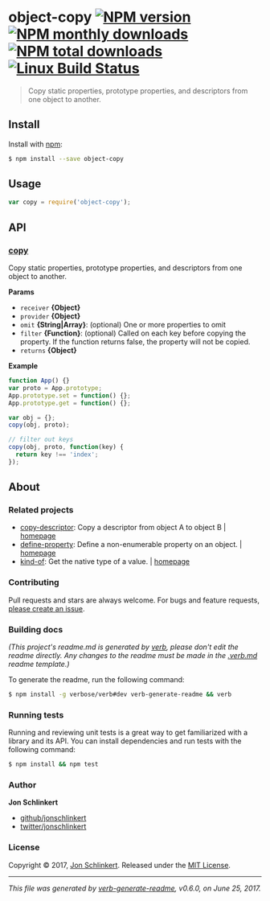 # object-copy [![NPM version](https://img.shields.io/npm/v/object-copy.svg?style=flat)](https://www.npmjs.com/package/object-copy) [![NPM monthly downloads](https://img.shields.io/npm/dm/object-copy.svg?style=flat)](https://npmjs.org/package/object-copy) [![NPM total downloads](https://img.shields.io/npm/dt/object-copy.svg?style=flat)](https://npmjs.org/package/object-copy) [![Linux Build Status](https://img.shields.io/travis/jonschlinkert/object-copy.svg?style=flat&label=Travis)](https://travis-ci.org/jonschlinkert/object-copy)

> Copy static properties, prototype properties, and descriptors from one object to another.

## Install

Install with [npm](https://www.npmjs.com/):

```sh
$ npm install --save object-copy
```

## Usage

```js
var copy = require('object-copy');
```

## API

### [copy](index.js#L32)

Copy static properties, prototype properties, and descriptors from one object to another.

**Params**

* `receiver` **{Object}**
* `provider` **{Object}**
* `omit` **{String|Array}**: (optional) One or more properties to omit
* `filter` **{Function}**: (optional) Called on each key before copying the property. If the function returns false, the property will not be copied.
* `returns` **{Object}**

**Example**

```js
function App() {}
var proto = App.prototype;
App.prototype.set = function() {};
App.prototype.get = function() {};

var obj = {};
copy(obj, proto);

// filter out keys
copy(obj, proto, function(key) {
  return key !== 'index';
});
```

## About

### Related projects

* [copy-descriptor](https://www.npmjs.com/package/copy-descriptor): Copy a descriptor from object A to object B | [homepage](https://github.com/jonschlinkert/copy-descriptor "Copy a descriptor from object A to object B")
* [define-property](https://www.npmjs.com/package/define-property): Define a non-enumerable property on an object. | [homepage](https://github.com/jonschlinkert/define-property "Define a non-enumerable property on an object.")
* [kind-of](https://www.npmjs.com/package/kind-of): Get the native type of a value. | [homepage](https://github.com/jonschlinkert/kind-of "Get the native type of a value.")

### Contributing

Pull requests and stars are always welcome. For bugs and feature requests, [please create an issue](../../issues/new).

### Building docs

_(This project's readme.md is generated by [verb](https://github.com/verbose/verb-generate-readme), please don't edit the readme directly. Any changes to the readme must be made in the [.verb.md](.verb.md) readme template.)_

To generate the readme, run the following command:

```sh
$ npm install -g verbose/verb#dev verb-generate-readme && verb
```

### Running tests

Running and reviewing unit tests is a great way to get familiarized with a library and its API. You can install dependencies and run tests with the following command:

```sh
$ npm install && npm test
```

### Author

**Jon Schlinkert**

* [github/jonschlinkert](https://github.com/jonschlinkert)
* [twitter/jonschlinkert](https://twitter.com/jonschlinkert)

### License

Copyright © 2017, [Jon Schlinkert](https://github.com/jonschlinkert).
Released under the [MIT License](LICENSE).

***

_This file was generated by [verb-generate-readme](https://github.com/verbose/verb-generate-readme), v0.6.0, on June 25, 2017._
